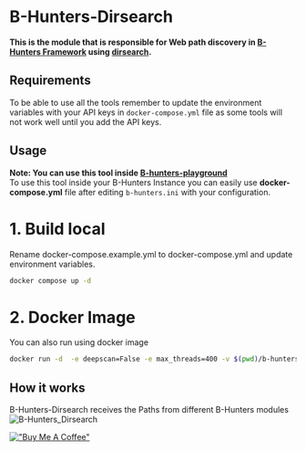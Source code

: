 # B-Hunters-Dirsearch

**This is the module that is responsible for Web path discovery in [B-Hunters Framework](https://github.com/B-Hunters/B-Hunters) using [dirsearch](https://github.com/maurosoria/dirsearch).**


## Requirements

To be able to use all the tools remember to update the environment variables with your API keys in `docker-compose.yml` file as some tools will not work well until you add the API keys.

## Usage 

**Note: You can use this tool inside [B-hunters-playground](https://github.com/B-Hunters/B-Hunters-playground)**   
To use this tool inside your B-Hunters Instance you can easily use **docker-compose.yml** file after editing `b-hunters.ini` with your configuration.

# 1. **Build local**
Rename docker-compose.example.yml to docker-compose.yml and update environment variables.

```bash
docker compose up -d
```

# 2. **Docker Image**
You can also run using docker image
```bash
docker run -d  -e deepscan=False -e max_threads=400 -v $(pwd)/b-hunters.ini:/etc/b-hunters/b-hunters.ini bormaa/b-hunters-dirsearch:v1.0
```

## How it works

B-Hunters-Dirsearch receives the Paths from different B-Hunters modules 
![B-Hunters_Dirsearch](https://i.imgur.com/GG3Jxc0.png)

[!["Buy Me A Coffee"](https://www.buymeacoffee.com/assets/img/custom_images/orange_img.png)](https://www.buymeacoffee.com/bormaa)
